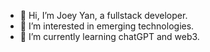 - 👋 Hi, I’m Joey Yan, a fullstack developer.
- 👀 I’m interested in emerging technologies.
- 🌱 I’m currently learning chatGPT and web3.

<!---
linshiyonghu20/linshiyonghu20 is a ✨ special ✨ repository because its `README.md` (this file) appears on your GitHub profile.
You can click the Preview link to take a look at your changes.
--->
